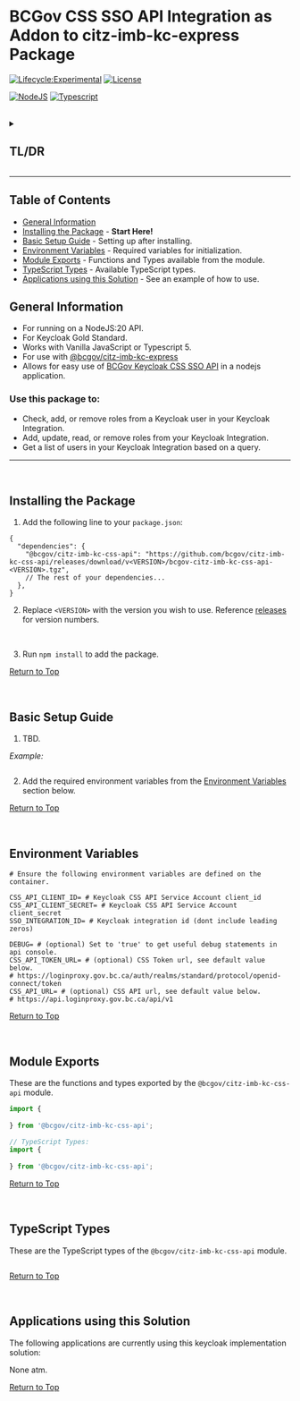 # BCGov CSS SSO API Integration as Addon to citz-imb-kc-express Package

[![Lifecycle:Experimental](https://img.shields.io/badge/Lifecycle-Experimental-339999)](Redirect-URL)
[![License](https://img.shields.io/badge/License-Apache%202.0-blue.svg)](LICENSE)

[![NodeJS](https://img.shields.io/badge/Node.js_20-43853D?style=for-the-badge&logo=node.js&logoColor=white)](NodeJS)
[![Typescript](https://img.shields.io/badge/TypeScript_5-007ACC?style=for-the-badge&logo=typescript&logoColor=white)](Typescript)

<br />

<details>
<summary><h2>TL/DR</h2></summary>

1. Install package by following the steps at [Installing the Package](#installing-the-package).
2. Set up the package by following the steps at [Basic Setup Guide](#basic-setup-guide).
3. For use with [@bcgov/citz-imb-kc-express].
4. Allows easy use of the [BCGov Keycloak CSS SSO API] in a nodejs application.

**What is this package for?** - [Click Here](#use-this-package-to)

</details>

---

## Table of Contents

- [General Information](#general-information)
- [Installing the Package](#installing-the-package) - **Start Here!**
- [Basic Setup Guide](#basic-setup-guide) - Setting up after installing.
- [Environment Variables](#environment-variables) - Required variables for initialization.
- [Module Exports](#module-exports) - Functions and Types available from the module.
- [TypeScript Types](#typescript-types) - Available TypeScript types.
- [Applications using this Solution](#applications-using-this-solution) - See an example of how to use.

## General Information

- For running on a NodeJS:20 API.
- For Keycloak Gold Standard.
- Works with Vanilla JavaScript or Typescript 5.
- For use with [@bcgov/citz-imb-kc-express]
- Allows for easy use of [BCGov Keycloak CSS SSO API] in a nodejs application.

### Use this package to:

- Check, add, or remove roles from a Keycloak user in your Keycloak Integration.
- Add, update, read, or remove roles from your Keycloak Integration.
- Get a list of users in your Keycloak Integration based on a query.

---

<br />

## Installing the Package

1. Add the following line to your `package.json`:

``` JSON5
{
  "dependencies": {
    "@bcgov/citz-imb-kc-css-api": "https://github.com/bcgov/citz-imb-kc-css-api/releases/download/v<VERSION>/bcgov-citz-imb-kc-css-api-<VERSION>.tgz",
    // The rest of your dependencies...
  },
}
```

2. Replace `<VERSION>` with the version you wish to use. Reference [releases] for version numbers.

<br />

3. Run `npm install` to add the package.

[Return to Top](#bcgov-css-sso-api-integration-as-addon-to-citz-imb-kc-express-package)

<br />

## Basic Setup Guide

1. TBD.

*Example:*

```JavaScript

```

2. Add the required environment variables from the [Environment Variables](#environment-variables) section below.

[Return to Top](#bcgov-css-sso-api-integration-as-addon-to-citz-imb-kc-express-package)

<br />

## Environment Variables

```ENV
# Ensure the following environment variables are defined on the container.

CSS_API_CLIENT_ID= # Keycloak CSS API Service Account client_id
CSS_API_CLIENT_SECRET= # Keycloak CSS API Service Account client_secret
SSO_INTEGRATION_ID= # Keycloak integration id (dont include leading zeros)

DEBUG= # (optional) Set to 'true' to get useful debug statements in api console.
CSS_API_TOKEN_URL= # (optional) CSS Token url, see default value below.
# https://loginproxy.gov.bc.ca/auth/realms/standard/protocol/openid-connect/token
CSS_API_URL= # (optional) CSS API url, see default value below.
# https://api.loginproxy.gov.bc.ca/api/v1
```

[Return to Top](#bcgov-css-sso-api-integration-as-addon-to-citz-imb-kc-express-package)

<br />

## Module Exports

These are the functions and types exported by the `@bcgov/citz-imb-kc-css-api` module.

```JavaScript
import {
  
} from '@bcgov/citz-imb-kc-css-api';

// TypeScript Types:
import {
  
} from '@bcgov/citz-imb-kc-css-api';

```

[Return to Top](#bcgov-css-sso-api-integration-as-addon-to-citz-imb-kc-express-package)

<br />

## TypeScript Types

These are the TypeScript types of the `@bcgov/citz-imb-kc-css-api` module.

```TypeScript

```

[Return to Top](#bcgov-css-sso-api-integration-as-addon-to-citz-imb-kc-express-package)

<br />

## Applications using this Solution

The following applications are currently using this keycloak implementation solution:

None atm.

<!-- TBD: [SET](https://github.com/bcgov/citz-imb-salary-estimate-tool) - Salary Estimation Tool -->

[Return to Top](#bcgov-css-sso-api-integration-as-addon-to-citz-imb-kc-express-package)

<!-- Link References -->

[@bcgov/citz-imb-kc-express]: https://github.com/bcgov/citz-imb-kc-express
[releases]: https://github.com/bcgov/citz-imb-kc-css-api/releases
[BCGov Keycloak CSS SSO API]: https://github.com/bcgov/sso-keycloak/wiki/CSS-API-Account
